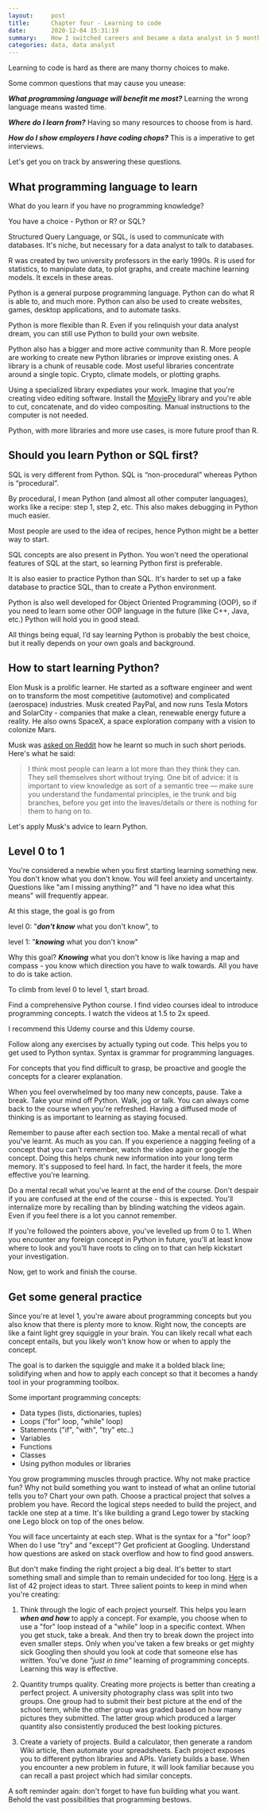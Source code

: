 ```yaml
---
layout:     post
title:      Chapter four - Learning to code
date:       2020-12-04 15:31:19
summary:    How I switched careers and became a data analyst in 5 months
categories: data, data analyst
---
```


Learning to code is hard as there are many thorny choices to make. 

Some common questions that may cause you unease:

***What programming language will benefit me most?*** Learning the wrong language means wasted time. 

***Where do I learn from?*** Having so many resources to choose from is hard.

***How do I show employers I have coding chops?*** This is a imperative to get interviews.

Let's get you on track by answering these questions.  

## What programming language to learn

What do you learn if you have no programming knowledge?

You have a choice - Python or R? or SQL?  

Structured Query Language, or SQL, is used to communicate with databases. It's niche, but necessary for a data analyst to talk to databases.

R was created by two university professors in the early 1990s. R is used for statistics, to manipulate data, to plot graphs, and create machine learning models. It excels in these areas. 

Python is a general purpose programming language. Python can do what R is able to, and much more. Python can also be used to create websites, games, desktop applications, and to automate tasks. 

Python is more flexible than R. Even if you relinquish your data analyst dream, you can still use Python to build your own website. 

Python also has a bigger and more active community than R. More people are working to create new Python libraries or improve existing ones. A library is a chunk of reusable code. Most useful libraries concentrate around a single topic. Crypto, climate models, or plotting graphs. 

Using a specialized library expediates your work. Imagine that you're creating video editing software. Install the [MoviePy](https://pypi.org/project/moviepy/) library and you're able to cut, concatenate, and do video compositing. Manual instructions to the computer is not needed.

Python, with more libraries and more use cases, is more future proof than R.

## Should you learn Python or SQL first?

SQL is very different from Python. SQL is “non-procedural” whereas Python is “procedural”.

By procedural, I mean Python (and almost all other computer languages), works like a recipe: step 1, step 2, etc. This also makes debugging in Python much easier.

Most people are used to the idea of recipes, hence Python might be a better way to start.

SQL concepts are also present in Python. You won't need the operational features of SQL at the start, so learning Python first is preferable.

It is also easier to practice Python than SQL. It's harder to set up a fake database to practice SQL, than to create a Python environment. 

Python is also well developed for Object Oriented Programming (OOP), so if you need to learn some other OOP language in the future (like C++, Java, etc.) Python will hold you in good stead.

All things being equal, I’d say learning Python is probably the best choice, but it really depends on your own goals and background.

## How to start learning Python?

Elon Musk is a prolific learner. He started as a software engineer and went on to transform the most competitive (automotive) and complicated (aerospace) industries. Musk created PayPal, and now runs Tesla Motors and SolarCity - companies that make a clean, renewable energy future a reality. He also owns SpaceX, a space exploration company with a vision to colonize Mars. 

Musk was [asked on Reddit](https://www.reddit.com/r/IAmA/comments/2rgsan/i_am_elon_musk_ceocto_of_a_rocket_company_ama/) how he learnt so much in such short periods. Here's what he said:

> I think most people can learn a lot more than they think they can. They sell themselves short without trying.
One bit of advice: it is important to view knowledge as sort of a semantic tree — make sure you understand the fundamental principles, ie the trunk and big branches, before you get into the leaves/details or there is nothing for them to hang on to.

Let's apply Musk's advice to learn Python.

## Level 0 to 1

You're considered a newbie when you first starting learning something new. You don't know what you don't know. You will feel anxiety and uncertainty. Questions like "am I missing anything?" and "I have no idea what this means" will frequently appear.  

At this stage, the goal is go from 

level 0: "***don't know*** what you don't know", to 

level 1: "***knowing*** what you don't know" 

Why this goal? ***Knowing*** what you don't know is like having a map and compass - you know which direction you have to walk towards. All you have to do is take action.

To climb from level 0 to level 1, start broad.

Find a comprehensive Python course. I find video courses ideal to introduce programming concepts. I watch the videos at 1.5 to 2x speed.

I recommend this Udemy course and this Udemy course. 

Follow along any exercises by actually typing out code. This helps you to get used to Python syntax. Syntax is grammar for programming languages. 

For concepts that you find difficult to grasp, be proactive and google the concepts for a clearer explanation.

When you feel overwhelmed by too many new concepts, pause. Take a break. Take your mind off Python. Walk, jog or talk. You can always come back to the course when you're refreshed. Having a diffused mode of thinking is as important to learning as staying focused.

Remember to pause after each section too. Make a mental recall of what you've learnt. As much as you can. If you experience a nagging feeling of a concept that you can't remember, watch the video again or google the concept. Doing this helps chunk new information into your long term memory. It's supposed to feel hard. In fact, the harder it feels, the more effective you're learning. 

Do a mental recall what you've learnt at the end of the course. Don't despair if you are confused at the end of the course - this is expected. You'll internalize more by recalling than by blinding watching the videos again. Even if you feel there is a lot you cannot remember.

If you're followed the pointers above, you've levelled up from 0 to 1. When you encounter any foreign concept in Python in future, you'll at least know where to look and you'll have roots to cling on to that can help kickstart your investigation. 

Now, get to work and finish the course.

## Get some general practice

Since you're at level 1, you're aware about programming concepts but you also know that there is plenty more to know. Right now, the concepts are like a faint light grey squiggle in your brain. You can likely recall what each concept entails, but you likely won't know how or when to apply the concept. 

The goal is to darken the squiggle and make it a bolded black line; solidifying when and how to apply each concept so that it becomes a handy tool in your programming toolbox. 

Some important programming concepts: 

- Data types (lists, dictionaries, tuples)
- Loops ("for" loop, "while" loop)
- Statements ("if", "with", "try" etc..)
- Variables
- Functions
- Classes
- Using python modules or libraries

You grow programming muscles through practice. Why not make practice fun? Why not build something you want to instead of what an online tutorial tells you to? Chart your own path. Choose a practical project that solves a problem you have. Record the logical steps needed to build the project, and tackle one step at a time. It's like building a grand Lego tower by stacking one Lego block on top of the ones below.

You will face uncertainty at each step. What is the syntax for a "for" loop? When do I use "try" and "except"? Get proficient at Googling. Understand how questions are asked on stack overflow and how to find good answers.

But don't make finding the right project a big deal. It's better to start something small and simple than to remain undecided for too long. [Here](https://www.upgrad.com/blog/python-projects-ideas-topics-beginners/) is a list of 42 project ideas to start. Three salient points to keep in mind when you're creating:

1) Think through the logic of each project yourself. This helps you learn ***when and how*** to apply a concept. For example, you choose when to use a "for" loop instead of a "while" loop in a specific context. When you get stuck, take a break. And then try to break down the project into even smaller steps. Only when you've taken a few breaks or get mighty sick Googling then should you look at code that someone else has written. You've done *"just in time"* learning of programming concepts. Learning this way is effective. 

2)  Quantity trumps quality. Creating more projects is better than creating a perfect project. A university photography class was split into two groups. One group had to submit their best picture at the end of the school term, while the other group was graded based on how many pictures they submitted. The latter group which produced a larger quantity also consistently produced the best looking pictures. 

3) Create a variety of projects. Build a calculator, then generate a random Wiki article, then automate your spreadsheets. Each project exposes you to different python libraries and APIs. Variety builds a base. When you encounter a new problem in future, it will look familiar because you can recall a past project which had similar concepts. 

A soft reminder again: don't forget to have fun building what you want. Behold the vast possibilities that programming bestows.
